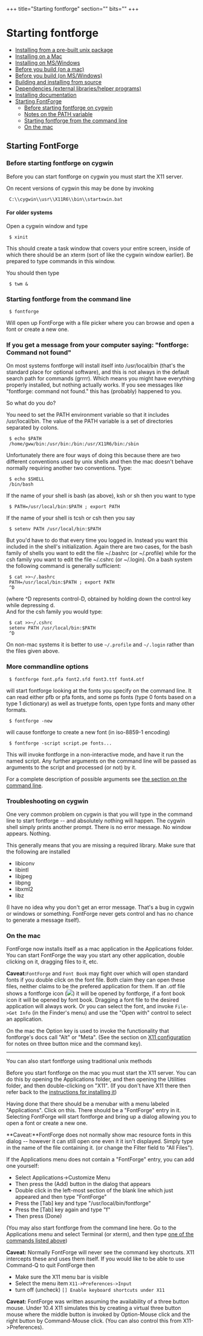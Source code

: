 +++
title="Starting fontforge"
section=""
bits=""
+++

Starting fontforge
==================

-   [Installing from a pre-built unix
    package](nix-install.html#Installing)
-   [Installing on a Mac](mac-install.html#Installing)
-   [Installing on MS/Windows](ms-install.html#Installing)
-   [Before you build (on a mac)](source-build.html#mac)
-   [Before you build (on MS/Windows)](source-build.html#MS)
-   [Building and installing from source](source-build.html#source)
-   [Dependencies (external libraries/helper
    programs)](source-build.html#Dependencies)
-   [Installing documentation](source-build.html#Documentation)
-   [Starting FontForge](running.html#FontForge)
    -   [Before starting fontforge on cygwin](running.html#cygwin)
    -   [Notes on the PATH variable](running.html#PATH)
    -   [Starting fontforge from the command
        line](running.html#Starting)
    -   [On the mac](#mac)

Starting FontForge
------------------

<div class="helper closed">
<h3 class="header">Before starting fontforge on cygwin</h3>
<div class="content">

Before you can start fontforge on cygwin you must start the X11 server.

On recent versions of cygwin this may be done by invoking

     C:\\cygwin\\usr\\X11R6\\bin\\startxwin.bat

#### For older systems

Open a cygwin window and type

     $ xinit

This should create a task window that covers your entire screen,
inside of which there should be an xterm (sort of like the cygwin
window earlier). Be prepared to type commands in this window.

You should then type

     $ twm &
</div>
</div>

### Starting fontforge from the command line

     $ fontforge

Will open up FontForge with a file picker where you can browse and open a font
or create a new one.

<div class="helper closed">
<h3 class="header">If you get a message from your computer saying: "fontforge: Command not found"</h3>
<div class="content">

On most systems fontforge will install itself into /usr/local/bin
(that's the standard place for optional software), and this is not
always in the default search path for commands (grrrr). Which means you
might have everything properly installed, but nothing actually works. If
you see messages like "fontforge: command not found." this has
(probably) happened to you.

So what do you do?

You need to set the PATH environment variable so that it includes
/usr/local/bin. The value of the PATH variable is a set of directories
separated by colons.

     $ echo $PATH
     /home/gww/bin:/usr/bin:/bin:/usr/X11R6/bin:/sbin

Unfortunately there are four ways of doing this because there are two
different conventions used by unix shells and then the mac doesn't
behave normally requiring another two conventions. Type:

     $ echo $SHELL
     /bin/bash

If the name of your shell is bash (as above), ksh or sh then you want to
type

     $ PATH=/usr/local/bin:$PATH ; export PATH

If the name of your shell is tcsh or csh then you say

     $ setenv PATH /usr/local/bin:$PATH

But you'd have to do that every time you logged in. Instead you want
this included in the shell's initialization. Again there are two cases,
for the bash family of shells you want to edit the file \~/.bashrc (or
\~/.profile) while for the csh family you want to edit the file
\~/.cshrc (or \~/.login). On a bash system the following command is
generally sufficient:

     $ cat >>~/.bashrc
     PATH=/usr/local/bin:$PATH ; export PATH
     ^D

(where \^D represents control-D, obtained by holding down the control
key while depressing d. \
 And for the csh family you would type:

     $ cat >>~/.cshrc
     setenv PATH /usr/local/bin:$PATH
     ^D

On non-mac systems it is better to use `~/.profile` and `~/.login`
rather than the files given above.

</div>
</div>

### More commandline options

     $ fontforge font.pfa font2.sfd font3.ttf font4.otf 

will start fontforge looking at the fonts you specify on the command
line. It can read either pfb or pfa fonts, and some ps fonts (type 0
fonts based on a type 1 dictionary) as well as truetype fonts, open type
fonts and many other formats.



     $ fontforge -new

will cause fontforge to create a new font (in iso-8859-1 encoding)


     $ fontforge -script script.pe fonts...

This will invoke fontforge in a non-interactive mode, and have it run
the named script. Any further arguments on the command line will be
passed as arguments to the script and processed (or not) by it.

For a complete description of possible arguments see [the section on the
command line](cliargs.html).

### Troubleshooting on cygwin

One very common problem on cygwin is that you will type in the command
line to start fontforge -- and absolutely nothing will happen. The
cygwin shell simply prints another prompt. There is no error message. No
window appears. Nothing.

This generally means that you are missing a required library. Make sure
that the following are installed

-   libiconv
-   libintl
-   libjpeg
-   libpng
-   libxml2
-   libz

(I have no idea why you don't get an error message. That's a bug in
cygwin or windows or something. FontForge never gets control and has no
chance to generate a message itself).

### On the mac

FontForge now installs itself as a mac application in the Applications
folder. You can start FontForge the way you start any other application,
double clicking on it, dragging files to it, etc.

**Caveat:**`FontForge` and `Font Book` may fight over which will open
standard fonts if you double click on the font file. Both claim they can
open these files, neither claims to be the prefered application for
them. If an .otf file shows a fontforge icon (![](img/FFmacotfIcon.png)) it
will be opened by fontforge, if a font book icon it will be opened by
font book. Dragging a font file to the desired application will always
work. Or you can select the font, and invoke `File->Get Info` (in the
Finder's menu) and use the "Open with" control to select an application.

On the mac the Option key is used to invoke the functionality that
fontforge's docs call "Alt" or "Meta". (See the section on [X11
configuration](mac-install.html#Configuring-X11) for notes on three
button mice and the command key).

* * * * *

You can also start fontforge using traditional unix methods

Before you start fontforge on the mac you must start the X11 server. You
can do this by opening the Applications folder, and then opening the
Utilities folder, and then double-clicking on "X11". (If you don't have
X11 there then refer back to the [instructions for installing
it](mac-install.html#Before))

Having done that there should be a menubar with a menu labeled
"Applications". Click on this. There should be a "FontForge" entry in
it. Selecting FontForge will start fontforge and bring up a dialog
allowing you to open a font or create a new one.

**Caveat:**FontForge does not normally show mac resource fonts in this
dialog -- however it can still open one even it it isn't displayed.
Simply type in the name of the file containing it. (or change the Filter
field to "All Files").

If the Applications menu does not contain a "FontForge" entry, you can
add one yourself:

-   Select Applications-\>Customize Menu
-   Then press the (Add) button in the dialog that appears
-   Double click in the left-most section of the blank line which just
    appeared and then type "FontForge"
-   Press the [Tab] key and type "/usr/local/bin/fontforge"
-   Press the [Tab] key again and type "f"
-   Then press (Done)

(You may also start fontforge from the command line here. Go to the
Applications menu and select Terminal (or xterm), and then type [one of
the commands listed above](running.html#Starting))

**Caveat:** Normally FontForge will never see the command key shortcuts.
X11 intercepts these and uses them itself. If you would like to be able
to use Command-Q to quit FontForge then

-   Make sure the X11 menu bar is visible
-   Select the menu item `X11->Preferences->Input`
-   turn off (uncheck) `[] Enable keyboard shortcuts under X11`

**Caveat:** FontForge was written assuming the availability of a three
button mouse. Under 10.4 X11 simulates this by creating a virtual three
button mouse where the middle button is invoked by Option-Mouse click
and the right button by Command-Mouse click. (You can also control this
from X11-\>Preferences).
